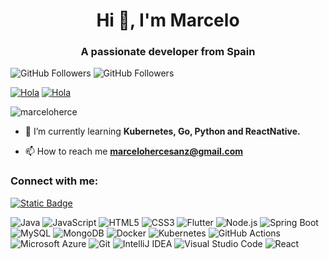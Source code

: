 <h1 align="center">Hi 👋, I'm Marcelo</h1>
<h3 align="center">A passionate developer from Spain</h3>

![GitHub Followers](https://img.shields.io/github/followers/MarceloHerce?style=social)
![GitHub Followers](https://img.shields.io/github/stars/MarceloHerce?style=social)

[![Hola](https://github-readme-stats.vercel.app/api/top-langs/?username=MarceloHerce&theme=dark)]()
[![Hola](https://github-readme-stats.vercel.app/api?username=MarceloHerce&theme=dark)]()

<p align="left"> <img src="https://komarev.com/ghpvc/?username=marceloherce&label=Profile%20views&color=0e75b6&style=flat" alt="marceloherce" /> </p>


- 🌱 I’m currently learning **Kubernetes, Go, Python and ReactNative.**

- 📫 How to reach me **marcelohercesanz@gmail.com**


<h3 align="left">
  Connect with me:</h3>

[![Static Badge](https://img.shields.io/badge/Linkedin-%230A66C2?logo=linkedin&labelColor=%230A66C2)](https://linkedin.com/in/marcelo-hercesanz)

![Java](https://img.shields.io/badge/Java-%23ED8B00.svg?style=for-the-badge&logo=java&logoColor=white&logoWidth=20)
![JavaScript](https://img.shields.io/badge/JavaScript-%23000000.svg?style=for-the-badge&logo=javascript&logoColor=%23000000&labelColor=%23F7DF1E&color=%23F7DF1E&logoWidth=20)
![HTML5](https://img.shields.io/badge/HTML5-%23E34F26.svg?style=for-the-badge&logo=html5&logoColor=white&logoWidth=20)
![CSS3](https://img.shields.io/badge/CSS3-%231572B6.svg?style=for-the-badge&logo=css3&logoColor=white&logoWidth=20)
![Flutter](https://img.shields.io/badge/Flutter-%2302569B.svg?style=for-the-badge&logo=flutter&logoColor=white&logoWidth=20)
![Node.js](https://img.shields.io/badge/Node.js-%2343853D.svg?style=for-the-badge&logo=node.js&logoColor=white&logoWidth=20)
![Spring Boot](https://img.shields.io/badge/Spring%20Boot-%236DB33F.svg?style=for-the-badge&logo=spring-boot&logoColor=white&logoWidth=20)
![MySQL](https://img.shields.io/badge/MySQL-%2300f.svg?style=for-the-badge&logo=mysql&logoColor=white&logoWidth=20)
![MongoDB](https://img.shields.io/badge/MongoDB-%2347A248.svg?style=for-the-badge&logo=mongodb&logoColor=white&logoWidth=20)
![Docker](https://img.shields.io/badge/Docker-%230db7ed.svg?style=for-the-badge&logo=docker&logoColor=white&logoWidth=20)
![Kubernetes](https://img.shields.io/badge/Kubernetes-%23326ce5.svg?style=for-the-badge&logo=kubernetes&logoColor=white&logoWidth=20)
![GitHub Actions](https://img.shields.io/badge/GitHub%20Actions-%232671E5.svg?style=for-the-badge&logo=github-actions&logoColor=white&logoWidth=20)
![Microsoft Azure](https://img.shields.io/badge/Microsoft%20Azure-%230072C6.svg?style=for-the-badge&logo=microsoft-azure&logoColor=white&logoWidth=20)
![Git](https://img.shields.io/badge/Git-%23F05033.svg?style=for-the-badge&logo=git&logoColor=white&logoWidth=20)
![IntelliJ IDEA](https://img.shields.io/badge/IntelliJ%20IDEA-%23000000.svg?style=for-the-badge&logo=intellij-idea&logoColor=white&logoWidth=20)
![Visual Studio Code](https://img.shields.io/badge/Visual%20Studio%20Code-%23007ACC.svg?style=for-the-badge&logo=visual-studio-code&logoColor=white&logoWidth=20)
![React](https://img.shields.io/badge/React-%2361DAFB.svg?style=for-the-badge&logo=react&logoColor=%23000000&logoWidth=20)



